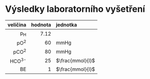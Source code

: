 # Výsledky laboratorního vyšetření

|veličina|hodnota|jednotka|
| ------:| -----:|:------ |
|p<sub>H</sub>|   7.12 | |
| pO<sup>2</sup> | 60 | mmHg |
| pCO<sup>2</sup> | 80 | mmHg |
| HCO<sup>3-</sup> | 25 | $\frac{mmol}{l}$ |
| BE |  1 |  $\frac{mmol}{l}$ |

<bdl-quiz question="O jakou poruchu se jedná?" answers="respirační alkalóza | respirační acidóza | metabolická alkalóza | metabolická acidóza" correctoptions="true|false|false|false" explanations="ano|ne|ne|ne"></bdl-quiz>







